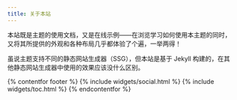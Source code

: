 ```yaml
---
title: 关于本站
---
```


本站既是主题的使用文档，又是在线示例——在浏览学习如何使用本主题的同时，又将其所提供的外观和各种布局几乎都体验了个遍，一举两得！

虽说主题支持不同的静态网站生成器（SSG），但本站是基于 Jekyll 构建的，在其他静态网站生成器中使用的效果应该没什么区别。

{% contentfor footer %}
  {% include widgets/social.html %}
  {% include widgets/toc.html %}
{% endcontentfor %}
